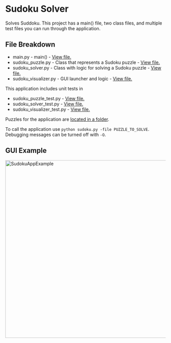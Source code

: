 # Sudoku Solver

Solves Suddoku. This project has a main() file, two class files, and multiple test files you can run through the application.

## File Breakdown

- main.py - main() - [View file.](https://github.com/ICodeForCoffee/SudokuSolver/blob/main/main.py)
- sudoku_puzzle.py - Class that represents a Sudoku puzzle - [View file.](https://github.com/ICodeForCoffee/SudokuSolver/blob/main/sudoku_puzzle.py)
- sudoku_solver.py - Class with logic for solving a Sudoku puzzle - [View file.](https://github.com/ICodeForCoffee/SudokuSolver/blob/main/sudoku_solver.py)
- sudoku_visualizer.py - GUI launcher and logic - [View file.](https://github.com/ICodeForCoffee/SudokuSolver/blob/main/sudoku_visualizer.py)

This application includes unit tests in

- sudoku_puzzle_test.py - [View file.](https://github.com/ICodeForCoffee/SudokuSolver/blob/main/Tests/sudoku_puzzle_test.py)
- sudoku_solver_test.py - [View file.](https://github.com/ICodeForCoffee/SudokuSolver/blob/main/Tests/sudoku_solver_test.py)
- sudoku_visualizer_test.py - [View file.](https://github.com/ICodeForCoffee/SudokuSolver/blob/main/Tests/sudoku_visualizer_test.py)

Puzzles for the application are [located in a folder](https://github.com/ICodeForCoffee/SudokuSolver/tree/main/Puzzles).

To call the application use `python sudoku.py -file PUZZLE_TO_SOLVE`. Debugging messages can be turned off with `-O`.

## GUI Example

<img width="556" alt="SudokuAppExample" src="https://github.com/user-attachments/assets/5bea2b61-10e9-45d2-9c1a-a983abda20d3" />
